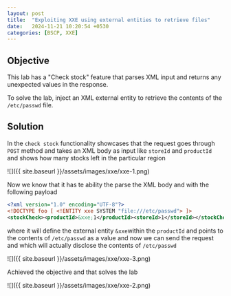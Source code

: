 ```yaml
---
layout: post
title:  "Exploiting XXE using external entities to retrieve files"
date:   2024-11-21 10:20:54 +0530
categories: [BSCP, XXE]
---
```


## Objective 

This lab has a "Check stock" feature that parses XML input and returns any unexpected values in the response.

To solve the lab, inject an XML external entity to retrieve the contents of the `/etc/passwd` file. 

## Solution 

In the `check stock` functionality showcases that the request goes through `POST` method and takes an XML body as input like `storeId` and `productId` and shows how many stocks left in the particular region 

![]({{ site.baseurl }}/assets/images/xxe/xxe-1.png)

Now we know that it has te ability the parse the XML body and with the following payload

```xml
<?xml version="1.0" encoding="UTF-8"?>
<!DOCTYPE foo [ <!ENTITY xxe SYSTEM "file:///etc/passwd"> ]>
<stockCheck><productId>&xxe;1</productId><storeId>1</storeId></stockCheck>
```

where it will define the external entity `&xxe`within the `productId` and points to the contents of `/etc/passwd` as a value and now we can send the request and which will actually disclose the contents of `/etc/passwd`

![]({{ site.baseurl }}/assets/images/xxe/xxe-3.png)

Achieved the objective and that solves the lab 

![]({{ site.baseurl }}/assets/images/xxe/xxe-2.png)